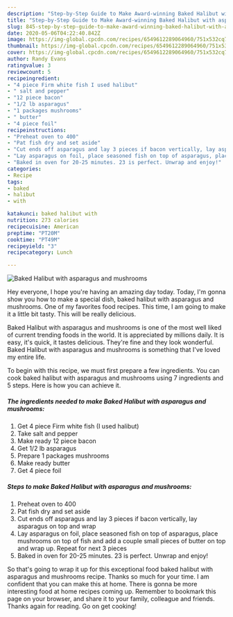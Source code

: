 ```yaml
---
description: "Step-by-Step Guide to Make Award-winning Baked Halibut with asparagus and mushrooms"
title: "Step-by-Step Guide to Make Award-winning Baked Halibut with asparagus and mushrooms"
slug: 845-step-by-step-guide-to-make-award-winning-baked-halibut-with-asparagus-and-mushrooms
date: 2020-05-06T04:22:40.842Z
image: https://img-global.cpcdn.com/recipes/6549612289064960/751x532cq70/baked-halibut-with-asparagus-and-mushrooms-recipe-main-photo.jpg
thumbnail: https://img-global.cpcdn.com/recipes/6549612289064960/751x532cq70/baked-halibut-with-asparagus-and-mushrooms-recipe-main-photo.jpg
cover: https://img-global.cpcdn.com/recipes/6549612289064960/751x532cq70/baked-halibut-with-asparagus-and-mushrooms-recipe-main-photo.jpg
author: Randy Evans
ratingvalue: 3
reviewcount: 5
recipeingredient:
- "4 piece Firm white fish I used halibut"
- " salt and pepper"
- "12 piece bacon"
- "1/2 lb asparagus"
- "1 packages mushrooms"
- " butter"
- "4 piece foil"
recipeinstructions:
- "Preheat oven to 400"
- "Pat fish dry and set aside"
- "Cut ends off asparagus and lay 3 pieces if bacon vertically, lay asparagus on top and wrap"
- "Lay asparagus on foil, place seasoned fish on top of asparagus, place mushrooms on top of fish and add a couple small pieces of butter on top and wrap up. Repeat for next 3 pieces"
- "Baked in oven for 20-25 minutes. 23 is perfect. Unwrap and enjoy!"
categories:
- Recipe
tags:
- baked
- halibut
- with

katakunci: baked halibut with 
nutrition: 273 calories
recipecuisine: American
preptime: "PT20M"
cooktime: "PT49M"
recipeyield: "3"
recipecategory: Lunch

---
```



![Baked Halibut with asparagus and mushrooms](https://img-global.cpcdn.com/recipes/6549612289064960/751x532cq70/baked-halibut-with-asparagus-and-mushrooms-recipe-main-photo.jpg)

Hey everyone, I hope you're having an amazing day today. Today, I'm gonna show you how to make a special dish, baked halibut with asparagus and mushrooms. One of my favorites food recipes. This time, I am going to make it a little bit tasty. This will be really delicious.



Baked Halibut with asparagus and mushrooms is one of the most well liked of current trending foods in the world. It is appreciated by millions daily. It is easy, it's quick, it tastes delicious. They're fine and they look wonderful. Baked Halibut with asparagus and mushrooms is something that I've loved my entire life.


To begin with this recipe, we must first prepare a few ingredients. You can cook baked halibut with asparagus and mushrooms using 7 ingredients and 5 steps. Here is how you can achieve it.

<!--inarticleads1-->

##### The ingredients needed to make Baked Halibut with asparagus and mushrooms:

1. Get 4 piece Firm white fish (I used halibut)
1. Take  salt and pepper
1. Make ready 12 piece bacon
1. Get 1/2 lb asparagus
1. Prepare 1 packages mushrooms
1. Make ready  butter
1. Get 4 piece foil




<!--inarticleads2-->

##### Steps to make Baked Halibut with asparagus and mushrooms:

1. Preheat oven to 400
1. Pat fish dry and set aside
1. Cut ends off asparagus and lay 3 pieces if bacon vertically, lay asparagus on top and wrap
1. Lay asparagus on foil, place seasoned fish on top of asparagus, place mushrooms on top of fish and add a couple small pieces of butter on top and wrap up. Repeat for next 3 pieces
1. Baked in oven for 20-25 minutes. 23 is perfect. Unwrap and enjoy!




So that's going to wrap it up for this exceptional food baked halibut with asparagus and mushrooms recipe. Thanks so much for your time. I am confident that you can make this at home. There is gonna be more interesting food at home recipes coming up. Remember to bookmark this page on your browser, and share it to your family, colleague and friends. Thanks again for reading. Go on get cooking!

